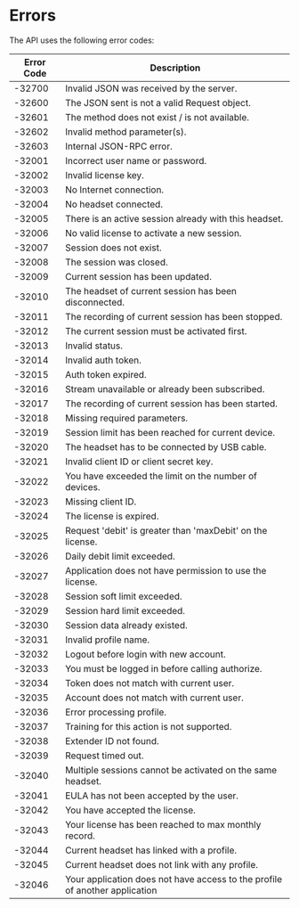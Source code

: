 # Errors

<div class="fullwidth">

The API uses the following error codes:


Error Code | Description
---------- | -------
-32700     | Invalid JSON was received by the server.                     |
-32600     | The JSON sent is not a valid Request object.                 |
-32601     | The method does not exist / is not available.                |
-32602     | Invalid method parameter(s).                                 |
-32603     | Internal JSON-RPC error.                                     |
-32001     | Incorrect user name or password.                             |
-32002     | Invalid license key.                                         |
-32003     | No Internet connection.                                      |
-32004     | No headset connected.                                        |
-32005     | There is an active session already with this headset.        |
-32006     | No valid license to activate a new session.                  |
-32007     | Session does not exist.                                      |
-32008     | The session was closed.                                      |
-32009     | Current session has been updated.                            |
-32010     | The headset of current session has been disconnected.        |
-32011     | The recording of current session has been stopped.           |
-32012     | The current session must be activated first.                 |
-32013     | Invalid status.                                              |
-32014     | Invalid auth token.                                          |
-32015     | Auth token expired.                                          |
-32016     | Stream unavailable or already been subscribed.               |
-32017     | The recording of current session has been started.           |
-32018     | Missing required parameters.                                 |
-32019     | Session limit has been reached for current device.           |
-32020     | The headset has to be connected by USB cable.                |
-32021     | Invalid client ID or client secret key.                      |
-32022     | You have exceeded the limit on the number of devices.        |
-32023     | Missing client ID.                                           |
-32024     | The license is expired.                                      |
-32025     | Request 'debit' is greater than 'maxDebit' on the license.   |
-32026     | Daily debit limit exceeded.                                  |
-32027     | Application does not have permission to use the license.     |
-32028     | Session soft limit exceeded.                                 |
-32029     | Session hard limit exceeded.                                 |
-32030     | Session data already existed.                                |
-32031     | Invalid profile name.                                        |
-32032     | Logout before login with new account.                        |
-32033     | You must be logged in before calling authorize.              |
-32034     | Token does not match with current user.                      |
-32035     | Account does not match with current user.                    |
-32036     | Error processing profile.                                    |
-32037     | Training for this action is not supported.                   |
-32038     | Extender ID not found.                                       |
-32039     | Request timed out.                                           |
-32040     | Multiple sessions cannot be activated on the same headset.   |
-32041     | EULA has not been accepted by the user.                      |
-32042     | You have accepted the license.                               |
-32043     | Your license has been reached to max monthly record.         | 
-32044     | Current headset has linked with a profile.                   |
-32045     | Current headset does not link with any profile.              |
-32046     | Your application does not have access to the profile of another application |
   
</div>
